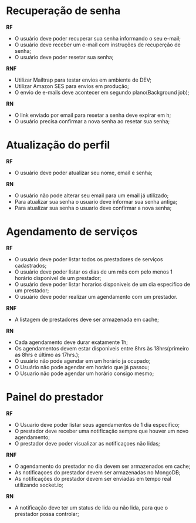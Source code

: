 # Recuperação de senha

**RF**

- O usuário deve poder recuperar sua senha informando o seu e-mail;
- O usuário deve receber um e-mail com instruções de recuperção de senha;
- O usuário deve poder resetar sua senha;

**RNF**

- Utilizar Mailtrap para testar envios em ambiente de DEV;
- Utilizar Amazon SES para envios em produção;
- O envio de e-mails deve acontecer em segundo plano(Background job);

**RN**

- O link enviado por email para resetar a senha deve expirar em h;
- O usuário precisa confirmar a nova senha ao resetar sua senha;

# Atualização do perfil

**RF**

- O usuário deve poder atualizar seu nome, email e senha;

**RN**

- O usuário não pode alterar seu email para um email já utilizado;
- Para atualizar sua senha o usuario deve informar sua senha antiga;
- Para atualizar sua senha o usuario deve confirmar a nova senha;

# Agendamento de serviços

**RF**

- O usuário deve poder listar todos os prestadores de serviços cadastrados;
- O usuário deve poder listar os dias de um mês com pelo menos 1 horário disponível de um prestador;
- O usuário deve poder listar horarios disponiveis de um dia especifico de um prestador;
- O usuário deve poder realizar um agendamento com um prestador.

**RNF**

- A listagem de prestadores deve ser armazenada em cache;

**RN**

- Cada agendamento deve durar exatamente 1h;
- Os agendamentos devem estar disponiveis entre 8hrs às 18hrs(primeiro as 8hrs e último as 17hrs.);
- O usuário não pode agendar em um horário ja ocupado;
- O Usuário não pode agendar em horário que já passou;
- O Usuario não pode agendar um horário consigo mesmo;

# Painel do prestador

**RF**

- O Usuario deve poder listar seus agendamentos de 1 dia especifico;
- O prestador deve receber uma notificação sempre que houver um novo agendamento;
- O prestador deve poder visualizar as notificaçoes não lidas;

**RNF**

- O agendamento do prestador no dia devem ser armazenados em cache;
- As notificaçoes do prestador devem ser armazenadas no MongoDB;
- As notificações do prestador devem ser enviadas em tempo real utilizando socket.io;

**RN**

- A notificação deve ter um status de lida ou não lida, para que o prestador possa controlar;
